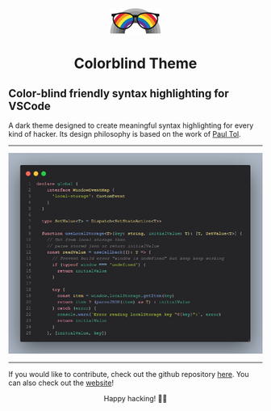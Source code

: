<div align="center">
<img alt="logo" src="https://github.com/givensuman/colorblind-theme/blob/main/images/logo.png?raw=true" width="100" />

<br>

<h1>Colorblind Theme</h1>
</div>




## Color-blind friendly syntax highlighting for VSCode

A dark theme designed to create meaningful syntax highlighting for every kind of hacker.
Its design philosophy is based on the work of [Paul Tol](https://personal.sron.nl/~pault/).

---
![code_screenshot](https://github.com/givensuman/colorblind-theme/blob/main/images/screenshot.png?raw=true)

---
If you would like to contribute, check out the github repository [here](https://github.com/givensuman/colorblind-theme). You can also check out the [website](https://colorblind-theme.netlify.app/)!


<p align="center">Happy hacking! 🐱‍💻</p>


